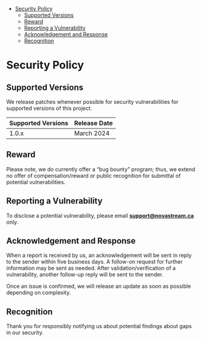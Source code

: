 - [Security Policy](#security-policy)
  - [Supported Versions](#supported-versions)
  - [Reward](#reward)
  - [Reporting a Vulnerability](#reporting-a-vulnerability)
  - [Acknowledgement and Response](#acknowledgement-and-response)
  - [Recognition](#recognition)

# Security Policy

## Supported Versions

We release patches whenever possible for security vulnerabilities for supported versions of this project.

| Supported Versions | Release Date       |
| -------------------|------------------- |
| 1.0.x              | March 2024         |

## Reward

Please note, we do currently offer a “bug bounty” program; thus, we extend no offer of compensation/reward or public recognition for submittal of potential vulnerabilities.

## Reporting a Vulnerability

To disclose a potential vulnerability, please email **[support@novastream.ca](mailto:support@novastream.ca)** only.

## Acknowledgement and Response
When a report is received by us, an acknowledgement will be sent in reply to the sender within five business days.
A follow-on request for further information may be sent as needed. After validation/verification of a vulnerability, another follow-up reply will be sent to the sender.


Once an issue is confirmed, we will release an update as soon as possible depending on complexity.

## Recognition
Thank you for responsibly notifying us about potential findings about gaps in our security.
